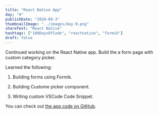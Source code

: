 ```yaml
---
title: "React Native App"
day: "9"
publishDate: "2020-09-3"
thumbnailImage: "../images/day-9.png"
shareText: "React Native"
hashtags: ["100DaysOfCode", "reactnative", "formik"]
draft: false
---
```


Continued working on the React Native app. Build the a form page with custom category picker.

Learned the following:

1. Building forms using Formik.

2. Building Custome picker component.

3. Writing custom VSCode Code Snippet.

You can check out <a href="https://github.com/rajarahul12/DoneWithIt" target="_blank">the app code on GitHub</a>.
